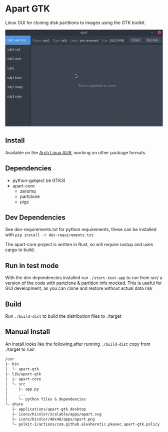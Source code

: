 Apart GTK
=========
Linux GUI for cloning disk partitions to images using the GTK toolkit.

![Usage](apart-gtk-usage.gif?raw=true "Usage")

## Install
Available on the [Arch Linux AUR](https://aur.archlinux.org/packages/apart-gtk), working on other package formats.

## Dependencies
* python-gobject (ie GTK3)
* apart-core
  * zeromq
  * partclone
  * pigz

## Dev Dependencies
See dev-requirements.txt for python requirements, these can be installed with `pip install -r dev-requirements.txt`.

The apart-core project is written in Rust, so will require rustup and uses cargo to build.

## Run in test mode
With the dev dependencies installed run `./start-test-app` to run from src/ a version of the code with 
partclone & partition info mocked. This is useful for GUI development, as you can clone and restore without actual 
data risk

## Build
Run `./build-dist` to build the distribution files to ./target

## Manual Install
An install looks like the following,after running `./build-dist` copy from ./target to /usr
```
/usr
├─ bin
│  └─ apart-gtk
├─ lib/apart-gtk
│  ├─ apart-core
│  └─ src
│     ├─ app.py
│     ...
│     └─ python files & dependencies
└─ share
   ├─ applications/apart-gtk.desktop
   ├─ icons/hicolor/scalable/apps/apart.svg
   ├─ icons/hicolor/48x48/apps/apart.png
   └─ polkit-1/actions/com.github.alexheretic.pkexec.apart-gtk.policy
```
